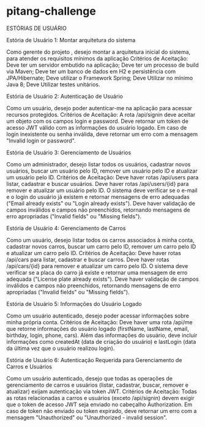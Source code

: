 # pitang-challenge

ESTÓRIAS DE USUÁRIO

Estória de Usuário 1: Montar arquitetura do sistema

Como gerente do projeto , desejo montar a arquitetura inicial do sistema, para atender os requisitos mínimos da aplicação
Critérios de Aceitação: 
Deve ter um servidor embutido na aplicação;
Deve ter um processo de build via Maven;
Deve ter um banco de dados em H2 e persistência com JPA/Hibernate;
Deve utilizar o Framework Spring;
Deve Utilizar no mínimo Java 8;
Deve Utilizar testes unitários.

Estória de Usuário 2: Autenticação de Usuário

Como um usuário, desejo poder autenticar-me na aplicação para acessar recursos protegidos.
Critérios de Aceitação:
A rota /api/signin deve aceitar um objeto com os campos login e password.
Deve retornar um token de acesso JWT válido com as informações do usuário logado.
Em caso de login inexistente ou senha inválida, deve retornar um erro com a mensagem "Invalid login or password".

Estória de Usuário 3: Gerenciamento de Usuários

Como um administrador, desejo listar todos os usuários, cadastrar novos usuários, buscar um usuário pelo ID, remover um usuário pelo ID e atualizar um usuário pelo ID.
Critérios de Aceitação:
Deve haver rotas /api/users para listar, cadastrar e buscar usuários.
Deve haver rotas /api/users/{id} para remover e atualizar um usuário pelo ID.
O sistema deve verificar se o e-mail e o login do usuário já existem e retornar mensagens de erro adequadas ("Email already exists" ou "Login already exists").
Deve haver validação de campos inválidos e campos não preenchidos, retornando mensagens de erro apropriadas ("Invalid fields" ou "Missing fields").

Estória de Usuário 4: Gerenciamento de Carros

Como um usuário, desejo listar todos os carros associados à minha conta, cadastrar novos carros, buscar um carro pelo ID, remover um carro pelo ID e atualizar um carro pelo ID.
Critérios de Aceitação:
Deve haver rotas /api/cars para listar, cadastrar e buscar carros.
Deve haver rotas /api/cars/{id} para remover e atualizar um carro pelo ID.
O sistema deve verificar se a placa do carro já existe e retornar uma mensagem de erro adequada ("License plate already exists").
Deve haver validação de campos inválidos e campos não preenchidos, retornando mensagens de erro apropriadas ("Invalid fields" ou "Missing fields").

Estória de Usuário 5: Informações do Usuário Logado

Como um usuário autenticado, desejo poder acessar informações sobre minha própria conta.
Critérios de Aceitação:
Deve haver uma rota /api/me que retorne informações do usuário logado (firstName, lastName, email, birthday, login, phone, cars).
Além das informações do usuário, deve incluir informações como createdAt (data de criação do usuário) e lastLogin (data da última vez que o usuário realizou login).

Estória de Usuário 6: Autenticação Requerida para Gerenciamento de Carros e Usuários

Como um usuário autenticado, desejo que todas as operações de gerenciamento de carros e usuários (listar, cadastrar, buscar, remover e atualizar) exijam autenticação via token JWT.
Critérios de Aceitação:
Todas as rotas relacionadas a carros e usuários (exceto /api/signin) devem exigir que o token de acesso JWT seja enviado no cabeçalho Authorization.
Em caso de token não enviado ou token expirado, deve retornar um erro com a mensagem "Unauthorized" ou "Unauthorized - invalid session".
